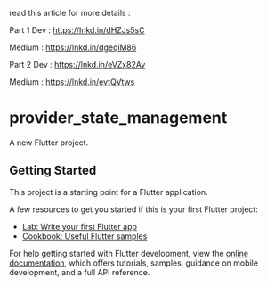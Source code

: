 read this article for more details :

 Part 1
 Dev : https://lnkd.in/dHZJs5sC   
 
 Medium : https://lnkd.in/dgeqiM86
 
 Part 2
 Dev : https://lnkd.in/eVZx82Av
 
 Medium : https://lnkd.in/evtQVtws

# provider_state_management

A new Flutter project.

## Getting Started

This project is a starting point for a Flutter application.

A few resources to get you started if this is your first Flutter project:

- [Lab: Write your first Flutter app](https://docs.flutter.dev/get-started/codelab)
- [Cookbook: Useful Flutter samples](https://docs.flutter.dev/cookbook)

For help getting started with Flutter development, view the
[online documentation](https://docs.flutter.dev/), which offers tutorials,
samples, guidance on mobile development, and a full API reference.
